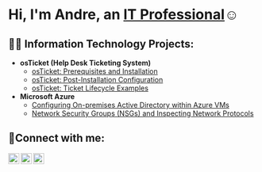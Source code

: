 <h1>Hi, I'm Andre, an <a href="https://linkedin.com/in/andre-garcia-10534a1a7">IT Professional</a>☺</h1>

<h2>👨‍💻 Information Technology Projects:</h2>

- <b>osTicket (Help Desk Ticketing System)</b>
  - [osTicket: Prerequisites and Installation](https://github.com/andrecgg98/osticket-prereqs)
  - [osTicket: Post-Installation Configuration](osTicket-Post-Installation-Configuration)
  - [osTicket: Ticket Lifecycle Examples](https://github.com/andrecgg98/ticket-lifecycle)
- <b>Microsoft Azure</b>
  - [Configuring On-premises Active Directory within Azure VMs](https://github.com/andrecgg98/configure-ad)
  - [Network Security Groups (NSGs) and Inspecting Network Protocols](https://github.com/andrecgg98/azure-network-protocols)

<h2>🤳Connect with me:</h2>

[<img align="left" alt="Andre | Twitter" width="22px" src="https://cdn.jsdelivr.net/npm/simple-icons@v3/icons/twitter.svg" />][twitter]
[<img align="left" alt="Andre | LinkedIn" width="22px" src="https://cdn.jsdelivr.net/npm/simple-icons@v3/icons/linkedin.svg" />][linkedin]
[<img align="left" alt="Andre | Instagram" width="22px" src="https://cdn.jsdelivr.net/npm/simple-icons@v3/icons/instagram.svg" />][instagram]

[twitter]: https://twitter.com/Andre
[instagram]: https://www.instagram.com/Andre
[linkedin]: https://linkedin.com/in/Andre
